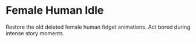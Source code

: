 # Female Human Idle

Restore the old deleted female human fidget animations. Act bored during intense story moments.
